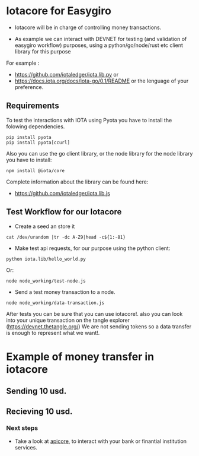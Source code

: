 # Iotacore for Easygiro


* Iotacore will be in charge of controlling money transactions. 

* As example we can interact with DEVNET for testing (and validation of easygiro workflow) purposes, using a python/go/node/rust etc client library for this purpose 

For example :

* https://github.com/iotaledger/iota.lib.py or 
* https://docs.iota.org/docs/iota-go/0.1/README or the lenguage of your preference.


## Requirements 

To test the interactions with IOTA using Pyota you have to install
the folowing dependencies. 

```
pip install pyota
pip install pyota[ccurl]
```

Also you can use the go client library, or the node library
for the node library you have to install:

```
npm install @iota/core
```

Complete information about the library can be found here:
* https://github.com/iotaledger/iota.lib.js

## Test Workflow for our Iotacore 

* Create a seed an store it

```
cat /dev/urandom |tr -dc A-Z9|head -c${1:-81} 
```
* Make test api requests, for our purpose using the python client:

```
python iota.lib/hello_world.py
```
Or: 

```
node node_working/test-node.js
```

* Send a test money transaction to a node. 

```
node node_working/data-transaction.js
```

After tests you can be sure that you can use iotacore!.
also you can look into your unique transaction on the tangle explorer (https://devnet.thetangle.org/)
We are not sending tokens so a data transfer is enough to represent what we want!. 

# Example of money transfer in iotacore 

## Sending 10 usd.
 
## Recieving 10 usd. 


### Next steps

* Take a look at [apicore](/apicore/README.md), to interact with your bank or finantial institution services. 


